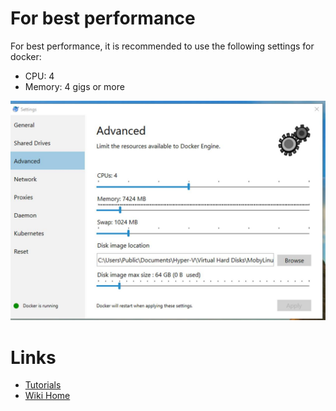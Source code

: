 
# For best performance
For best performance, it is recommended to use the following settings for docker:
 - CPU: 4
 - Memory: 4 gigs or more

![Docker Specs](./tutorials/images/Tutorial1-6.jpg)

# Links
* [Tutorials](Tutorials)
* [Wiki Home](Home) 